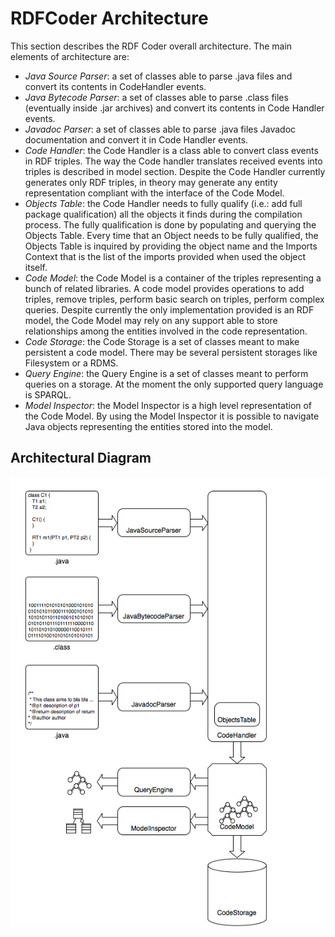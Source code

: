 # RDFCoder Architecture

This section describes the RDF Coder overall architecture. The main elements of architecture are:
- *Java Source Parser*: a set of classes able to parse .java files and convert its contents in CodeHandler events.
- *Java Bytecode Parser*: a set of classes able to parse .class files (eventually inside .jar archives) and convert its contents in Code Handler events.
- *Javadoc Parser*: a set of classes able to parse .java files Javadoc documentation and convert it in Code Handler events.
- *Code Handler*: the Code Handler is a class able to convert class events in RDF triples. 
The way the Code handler translates received events into triples is described in model section. Despite the Code Handler currently generates only RDF triples, in theory may generate any entity representation compliant with the interface of the Code Model.
- *Objects Table*: the Code Handler needs to fully qualify (i.e.: add full package qualification) all the objects it finds during the compilation process. 
The fully qualification is done by populating and querying the Objects Table. Every time that an Object needs to be fully qualified, the Objects Table is inquired by providing the object name and the Imports Context that is the list of the imports provided when used the object itself.
- *Code Model*: the Code Model is a container of the triples representing a bunch of related libraries. 
A code model provides operations to add triples, remove triples, perform basic search on triples, perform complex queries. 
Despite currently the only implementation provided is an RDF model, the Code Model may rely on any support able to store relationships among the entities involved in the code representation.
- *Code Storage*: the Code Storage is a set of classes meant to make persistent a code model. 
There may be several persistent storages like Filesystem or a RDMS.
- *Query Engine*: the Query Engine is a set of classes meant to perform queries on a storage. 
At the moment the only supported query language is SPARQL.
- *Model Inspector*: the Model Inspector is a high level representation of the Code Model. 
By using the Model Inspector it is possible to navigate Java objects representing the entities stored into the model.

## Architectural Diagram

![Architectural Diagram](rdf_coder_architecture.jpg)
